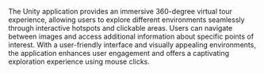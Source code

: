 The Unity application provides an immersive 360-degree virtual tour experience, allowing users to explore different environments seamlessly through interactive hotspots and clickable areas. Users can navigate between images and access additional information about specific points of interest. With a user-friendly interface and visually appealing environments, the application enhances user engagement and offers a captivating exploration experience using mouse clicks.
